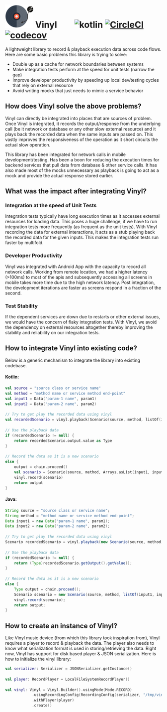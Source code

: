 # ![Vinyl](vinyl.png) Vinyl  ![kotlin](https://img.shields.io/badge/kotlin-compatible-success?logo=kotlin&style=flat) [![CircleCI](https://circleci.com/gh/UrbanCompass/vinyl.svg?style=svg&circle-token=a8cb778fca5ae22550cac7d9a394808114a3feed)](https://circleci.com/gh/UrbanCompass/vinyl) [![codecov](https://codecov.io/gh/UrbanCompass/vinyl/branch/master/graph/badge.svg?token=1OJUZZ00ZA)](https://codecov.io/gh/UrbanCompass/vinyl)  
A lightweight library to record &amp; playback execution data across code flows. Here are some basic problems this library is trying to solve:
  - Double up as a cache for network boundaries between systems
  - Make integration tests perform at the speed for unit tests (narrow the gap)
  - Improve developer productivity by speeding up local dev/testing cycles that rely on external resource
  - Avoid writing mocks that just needs to mimic a service behavior
  
## How does Vinyl solve the above problems?
Vinyl can directly be integrated into places that are sources of problem. Once Vinyl is integrated, it records the output/response from the underlying call (be it network or database or any other slow external resource) and it plays back the recorded data when the same inputs are passed on. This vastly improves the responsiveness of the operation as it short circuits the actual slow operation.

This library has been integrated for network calls in mobile development/testing. Has been a boon for reducing the execution times for backend services that pull data from database & other service calls. It has also made most of the mocks unnecessary as playback is going to act as a mock and provide the actual response stored earlier.

## What was the impact after integrating Vinyl?

### Integration at the speed of Unit Tests
Integration tests typically have long execution times as it accesses external resources for loading data. This poses a huge challenge, if we have to run integration tests more frequently (as frequent as the unit tests). With Vinyl recording the data for external interactions, it acts as a stub playing back the recorded data for the given inputs. This makes the integration tests run faster by multifold.

### Developer Productivity
Vinyl was integrated with Android App with the capacity to record all network calls. Working from remote location, we had a higher latency (>100ms) to most of the apis and subsequently accessing all screens in mobile takes more time due to the high network latency. Post integration, the development iterations are faster as screens respond in a fraction of the second.

### Test Stability
If the dependent services are down due to restarts or other external issues, we would have the concern of flaky integration tests. With Vinyl, we avoid the dependency on external resources altogether thereby improving the stability and reliability on our integration tests.

## How to integrate Vinyl into existing code?
Below is a generic mechanism to integrate the library into existing codebase.

#### Kotlin:
```kotlin
val source = "source class or service name"
val method = "method name or service method end-point"
val input1 = Data("param-1 name", param1)
val input2 = Data("param-2 name", param2)

// Try to get play the recorded data using vinyl
val recordedScenario = vinyl.playback(Scenario(source, method, listOf(input1, input2)))

// Use the playback data
if (recordedScenario != null) {
    return recordedScenario.output.value as Type
} 

// Record the data as it is a new scenario
else {
    output = chain.proceed()
    val scenario = Scenario(source, method, Arrays.asList(input1, input2), output)
    vinyl.record(scenario)
    return output
}
```

#### Java:
```java
String source = "source class or service name";
String method = "method name or service method end-point";
Data input1 = new Data("param-1 name", param1);
Data input2 = new Data("param-2 name", param2);

// Try to get play the recorded data using vinyl
Scenario recordedScenario = vinyl.playback(new Scenario(source, method, Arrays.asList(input1, input2)));

// Use the playback data
if (recordedScenario != null) {
    return (Type)recordedScenario.getOutput().getValue();
} 

// Record the data as it is a new scenario
else {
    Type output = chain.proceed();
    Scenario scenario = new Scenario(source, method, listOf(input1, input2), output);
    vinyl.record(scenario);
    return output;
}
```

## How to create an instance of Vinyl?
Like Vinyl music device (from which this library took inspiration from), Vinyl requires a player to record & playback the data. The player also needs to know what serialization format is used in storing/retrieving the data. Right now, Vinyl has support for disk based player & JSON serialization. Here is how to initialize the vinyl library:
```kotlin
val serializer: Serializer = JSONSerializer.getInstance()

val player: RecordPlayer = LocalFileSystemRecordPlayer()
    
val vinyl: Vinyl = Vinyl.Builder().usingMode(Mode.RECORD)
            .usingRecordingConfig(RecordingConfig(serializer, "/tmp/vinyl"))
            .withPlayer(player)
            .create()
```
